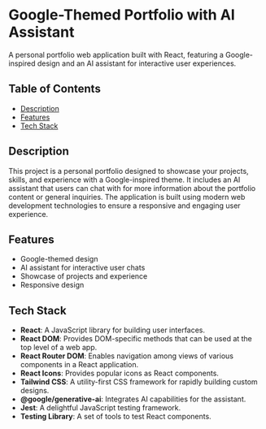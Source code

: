 # Google-Themed Portfolio with AI Assistant

A personal portfolio web application built with React, featuring a Google-inspired design and an AI assistant for interactive user experiences.

## Table of Contents

- [Description](#description)
- [Features](#features)
- [Tech Stack](#tech-stack)

## Description

This project is a personal portfolio designed to showcase your projects, skills, and experience with a Google-inspired theme. It includes an AI assistant that users can chat with for more information about the portfolio content or general inquiries. The application is built using modern web development technologies to ensure a responsive and engaging user experience.

## Features

- Google-themed design
- AI assistant for interactive user chats
- Showcase of projects and experience
- Responsive design

## Tech Stack

- **React**: A JavaScript library for building user interfaces.
- **React DOM**: Provides DOM-specific methods that can be used at the top level of a web app.
- **React Router DOM**: Enables navigation among views of various components in a React application.
- **React Icons**: Provides popular icons as React components.
- **Tailwind CSS**: A utility-first CSS framework for rapidly building custom designs.
- **@google/generative-ai**: Integrates AI capabilities for the assistant.
- **Jest**: A delightful JavaScript testing framework.
- **Testing Library**: A set of tools to test React components.
